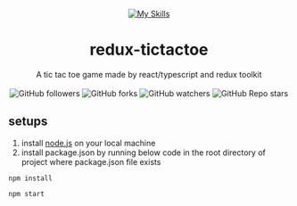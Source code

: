 <div align="center">

[![My Skills](https://skillicons.dev/icons?i=react,redux)](https://skillicons.dev)  
# redux-tictactoe
A tic tac toe game made by react/typescript and redux toolkit
<br/>
<br/>
![GitHub followers](https://img.shields.io/github/followers/errixed)
![GitHub forks](https://img.shields.io/github/forks/errixed/tic-tac-toe)
![GitHub watchers](https://img.shields.io/github/watchers/errixed/tic-tac-toe)
![GitHub Repo stars](https://img.shields.io/github/stars/errixed/tic-tac-toe)

</div>

## setups
1. install <a href="https://nodejs.org/en">node.js</a> on your local machine
2. install package.json by running below code in the root directory of project where package.json file exists
```
npm install
```
```
npm start
```
  
  
